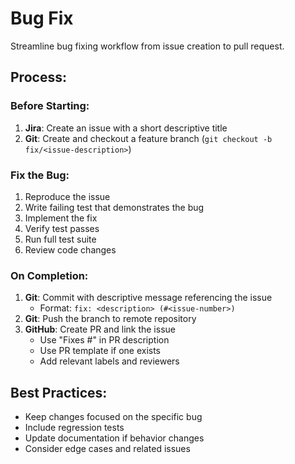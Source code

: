 # Bug Fix

Streamline bug fixing workflow from issue creation to pull request.

## Process:

### Before Starting:
1. **Jira**: Create an issue with a short descriptive title
2. **Git**: Create and checkout a feature branch (`git checkout -b fix/<issue-description>`)

### Fix the Bug:
1. Reproduce the issue
2. Write failing test that demonstrates the bug
3. Implement the fix
4. Verify test passes
5. Run full test suite
6. Review code changes

### On Completion:
1. **Git**: Commit with descriptive message referencing the issue
   - Format: `fix: <description> (#<issue-number>)`
2. **Git**: Push the branch to remote repository
3. **GitHub**: Create PR and link the issue
   - Use "Fixes #<issue-number>" in PR description
   - Use PR template if one exists
   - Add relevant labels and reviewers

## Best Practices:
- Keep changes focused on the specific bug
- Include regression tests
- Update documentation if behavior changes
- Consider edge cases and related issues
